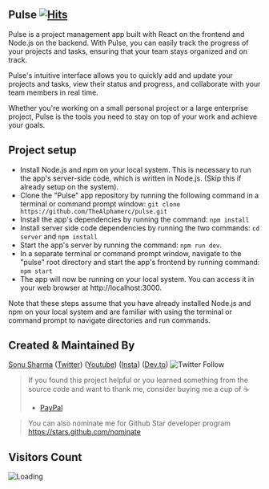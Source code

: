 ## Pulse [![Hits](https://hits.seeyoufarm.com/api/count/incr/badge.svg?url=https%3A%2F%2Fgithub.com%2FTheAlphamerc%2Fpulse&count_bg=%2379C83D&title_bg=%23555555&icon=&icon_color=%23E7E7E7&title=hits&edge_flat=false)](https://hits.seeyoufarm.com)

Pulse is a project management app built with React on the frontend and Node.js on the backend. With Pulse, you can easily track the progress of your projects and tasks, ensuring that your team stays organized and on track. 

Pulse's intuitive interface allows you to quickly add and update your projects and tasks, view their status and progress, and collaborate with your team members in real time.

Whether you're working on a small personal project or a large enterprise project, Pulse is the tools you need to stay on top of your work and achieve your goals.

## Project setup
- Install Node.js and npm on your local system. This is necessary to run the app's server-side code, which is written in Node.js. (Skip this if already setup on the system).
- Clone the "Pulse" app repository by running the following command in a terminal or command prompt window: `git clone https://github.com/TheAlphamerc/pulse.git`
- Install the app's dependencies by running the command: `npm install`
- Install server side code dependencies by running the two commands: `cd server` and `npm install`
- Start the app's server by running the command: `npm run dev`.
- In a separate terminal or command prompt window, navigate to the "pulse" root directory and start the app's frontend by running command: `npm start`
- The app will now be running on your local system. You can access it in your web browser at http://localhost:3000.

Note that these steps assume that you have already installed Node.js and npm on your local system and are familiar with using the terminal or command prompt to navigate directories and run commands. 


## Created & Maintained By

[Sonu Sharma](https://github.com/TheAlphamerc) ([Twitter](https://www.twitter.com/TheAlphamerc)) ([Youtube](https://www.youtube.com/user/sonusharma045sonu/)) ([Insta](https://www.instagram.com/_sonu_sharma__)) ([Dev.to](https://dev.to/thealphamerc))
  ![Twitter Follow](https://img.shields.io/twitter/follow/thealphamerc?style=social) 


> If you found this project helpful or you learned something from the source code and want to thank me, consider buying me a cup of :coffee:
>
> * [PayPal](https://www.paypal.me/TheAlphamerc/)

> You can also nominate me for Github Star developer program
> https://stars.github.com/nominate



## Visitors Count

<img align="left" src = "https://profile-counter.glitch.me/TheAlphamerc-pulse/count.svg" alt ="Loading">
